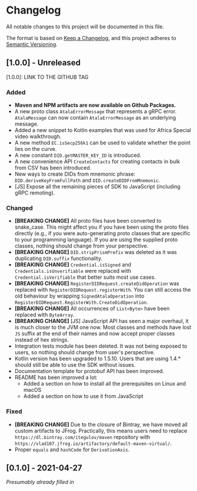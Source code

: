 # Changelog

All notable changes to this project will be documented in this file.

The format is based on [Keep a Changelog](https://keepachangelog.com/en/1.0.0/), and this project adheres to [Semantic Versioning](https://semver.org/spec/v2.0.0.html).


## [1.0.0] - Unreleased

[1.0.0]: LINK TO THE GITHUB TAG

### Added
- **Maven and NPM artifacts are now available on Github Packages.**
- A new proto class `AtalaErrorMessage` that represents a gRPC error. `AtalaMessage` can now contain `AtalaErrorMessage` as an underlying message.
- Added a new snippet to Kotlin examples that was used for Africa Special video walkthrough.
- A new method `EC.isSecp256k1` can be used to validate whether the point lies on the curve.
- A new constant `DID.getMASTER_KEY_ID` is introduced.
- A new convenience API `CreateContacts` for creating contacts in bulk from CSV has been introduced.
- New ways to create DIDs from mnemonic phrase: `DID.deriveKeyFromFullPath` and `DID.createDIDFromMnemonic`.
- [JS] Expose all the remaining pieces of SDK to JavaScript (including gRPC remoting).

### Changed
- **[BREAKING CHANGE]** All proto files have been converted to snake_case. This might affect you if you have been using the proto files directly (e.g., if you were auto-generating proto classes that are specific to your programming language). If you are using the supplied proto classes, nothing should change from your perspective.
- **[BREAKING CHANGE]** `DID.stripPrismPrefix` was deleted as it was duplicating `DID.suffix` functionality.
- **[BREAKING CHANGE]** `Credential.isSigned` and `Credentials.isUnverifiable` were replaced with `Credential.isVerifiable` that better suits most use cases.
- **[BREAKING CHANGE]** `RegisterDIDRequest.createDidOperation` was replaced with `RegisterDIDRequest.registerWith`. You can still access the old behaviour by wrapping `SignedAtalaOperation` into `RegisterDIDRequest.RegisterWith.CreateDidOperation`.
- **[BREAKING CHANGE]** All occurrences of `List<Byte>` have been replaced with `ByteArray`.
- **[BREAKING CHANGE]** [JS] JavaScript API has seen a major overhaul, it is much closer to the JVM one now. Most classes and methods have lost `JS` suffix at the end of their names and now accept proper classes instead of hex strings.
- Integration tests module has been deleted. It was not being exposed to users, so nothing should change from user's perspective.
- Kotlin version has been upgraded to 1.5.10. Users that are using 1.4.* should still be able to use the SDK without issues.
- Documentation template for protobuf API has been improved.
- README has been improved a lot:
    - Added a section on how to install all the prerequisites on Linux and macOS
    - Added a section on how to use it from JavaScript

### Fixed
- **[BREAKING CHANGE]** Due to the closure of Bintray, we have moved all custom artifacts to JFrog. Practically, this means users need to replace `https://dl.bintray.com/itegulov/maven` repository with `https://vlad107.jfrog.io/artifactory/default-maven-virtual/`.
- Proper `equals` and `hashCode` for `DerivationAxis`.

## [0.1.0] - 2021-04-27
_Presumably already filled in_
